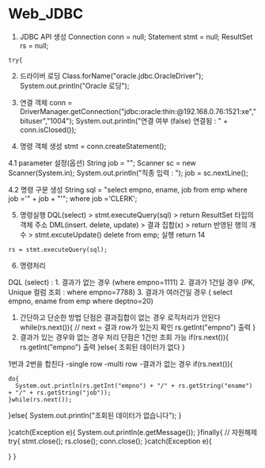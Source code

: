 # Web_JDBC


  1. JDBC API 생성
    Connection conn = null;
    Statement stmt = null;
    ResultSet rs = null;

    try{
  2. 드라이버 로딩
    Class.forName("oracle.jdbc.OracleDriver");
    System.out.println("Oracle 로딩");

  3. 연결 객체
    conn = DriverManager.getConnection("jdbc:oracle:thin:@192.168.0.76:1521:xe","bituser","1004");
    System.out.println("연결 여부 (false) 연결됨 : " + conn.isClosed());

  4. 명령 객체 생성
    stmt = conn.createStatement();

  4.1 parameter 설정(옵션)
    String job = "";
    Scanner sc = new Scanner(System.in);
    System.out.println("직종 입력 : ");
    job = sc.nextLine();

  4.2 명령 구문 생성
    String sql = "select empno, ename, job from emp where job ='" + job + "'";
    where job ='CLERK';

  5. 명령실행
    DQL(select) > stmt.executeQuery(sql) > return ResultSet 타입의 객체 주소 
    DML(insert. delete, update) > 결과 집합(x) > return 반영된 행의 개수 > stmt.excuteUpdate()
    delete from emp; 실행 return 14

    rs = stmt.executeQuery(sql);


  6. 명령처리 
  
  DQL (select) : 1. 결과가 없는 경우 (where empno=1111)
           2. 결과가 1건일 경우 (PK, Unique 컬럼 조회 : where empno=7788)
           3. 결과가 여러건일 경우 ( select empno, ename from emp where deptno=20)
  
  1. 간단하고 단순한 방법
  단점은 결과집합이 없는 경우 로직처리가 안된다
    while(rs.next()){   // next = 결과 row가 있는지 확인 
    rs.getInt("empno") 출력 
    }
  2. 결과가 있는 경우와 없는 경우 처리
  단점은 1건만 조회 가능
    if(rs.next()){
      rs.getInt("empno") 출력
    }else{
      조회된 데이터가 없다
    }

 1번과 2번을 합친다
 -single row
 -multi row
 -결과가 없는 경우
  if(rs.next()){

    do{
      System.out.println(rs.getInt("empno") + "/" + rs.getString("ename") + "/" + rs.getString("job"));
    }while(rs.next());


  }else{
    System.out.println("조회된 데이터가 없습니다");
  }

  }catch(Exception e){
  System.out.println(e.getMessage());
  }finally{
  // 자원해제
  try{
    stmt.close();
    rs.close();
    conn.close();
  }catch(Exception e){

  }
  }
